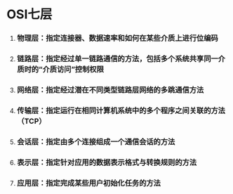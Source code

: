 # OSI七层

1. ### 物理层：指定连接器、数据速率和如何在某些介质上进行位编码
2. ### 链路层：指定经过单一链路通信的方法，包括多个系统共享同一介质时的“介质访问”控制权限
3. ### 网络层：指定经过潜在不同类型链路层网络的多跳通信方法
4. ### 传输层：指定运行在相同计算机系统中的多个程序之间关联的方法（TCP）
5. ### 会话层：指定由多个连接组成一个通信会话的方法
6. ### 表示层：指定针对应用的数据表示格式与转换规则的方法
7. ### 应用层：指定完成某些用户初始化任务的方法

### 



